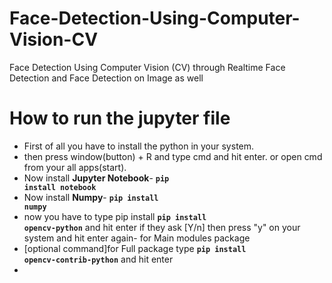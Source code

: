 # Face-Detection-Using-Computer-Vision-CV
Face Detection Using Computer Vision (CV) through Realtime Face Detection and Face Detection on Image as well

# How to run the jupyter file
- First of all you have to install the python in your system.
- then press window(button) + R and type cmd and hit enter. or open cmd from your all apps(start).
- Now install **Jupyter Notebook**- **<code>pip install notebook</code>**
- Now install **Numpy**- **<code>pip install numpy</code>**
- now you have to type pip install **<code>pip install opencv-python</code>** and hit enter if they ask [Y/n] then press "y" on your system and hit enter again- for Main modules package
- [optional command]for Full package type **<code>pip install opencv-contrib-python</code>** and hit enter
- 

